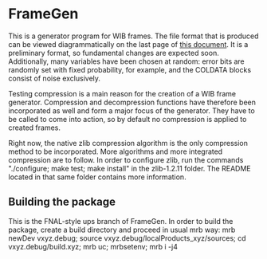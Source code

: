 # FrameGen
This is a generator program for WIB frames. The file format that is produced can be viewed diagrammatically on the last page of <a href="http://docs.dunescience.org/cgi-bin/RetrieveFile?docid=1701&filename=ProtoDUNE_to_FELIX.pdf&version=1">this document</a>. It is a preliminary format, so fundamental changes are expected soon. Additionally, many variables have been chosen at random: error bits are randomly set with fixed probability, for example, and the COLDATA blocks consist of noise exclusively.

Testing compression is a main reason for the creation of a WIB frame generator. Compression and decompression functions have therefore been incorporated as well and form a major focus of the generator. They have to be called to come into action, so by default no compression is applied to created frames.

Right now, the native zlib compression algorithm is the only compression method to be incorporated. More algorithms and more integrated compression are to follow. In order to configure zlib, run the commands "./configure; make test; make install" in the zlib-1.2.11 folder. The README located in that same folder contains more information.

## Building the package
This is the FNAL-style ups branch of FrameGen. In order to build the package, create a build directory and proceed in usual mrb way:
mrb newDev vxyz.debug; 
source vxyz.debug/localProducts_xyz/sources; 
cd vxyz.debug/build.xyz; 
mrb uc; 
mrbsetenv; 
mrb i -j4
